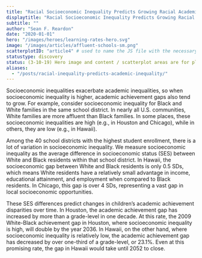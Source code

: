 ```yaml
---
title: "Racial Socioeconomic Inequality Predicts Growing Racial Academic Inequality"
displaytitle: "Racial Socioeconomic Inequality Predicts Growing Racial Academic Inequality"
subtitle: ""
author: "Sean F. Reardon"
date: "2020-01-01"
hero: "/images/heroes/learning-rates-hero.svg"
image: "/images/articles/affluent-schools-sm.png"
scatterplotID: "article4" # used to name the JS file with the necessary states and prop attributes
statustype: discovery
status: (3-10-19) Hero image and content / scatterplot areas are for placement only. Add breadcrumb nav to all 3rd-level pages.
aliases:
  - "/posts/racial-inequality-predicts-academic-inequality/"
---
```


<span class="drop-cap">S</span>ocioeconomic inequalities exacerbate academic inequalities, so when socioeconomic inequality is higher, academic achievement gaps also tend to grow. For example, consider socioeconomic inequality for Black and White families in the same school district. In nearly all U.S. communities, White families are more affluent than Black families. In some places, these socioeconomic inequalities are high (e.g., in Houston and Chicago), while in others, they are low (e.g., in Hawaii).

Among the 40 school districts with the highest student enrollment, there is a lot of variation in socioeconomic inequality. We measure socioeconomic inequality as the average difference in socioeconomic status (SES) between White and Black residents within that school district. In Hawaii, the socioeconomic gap between White and Black residents is only 0.5 SDs, which means White residents have a relatively small advantage in income, educational attainment, and employment when compared to Black residents. In Chicago, this gap is over 4 SDs, representing a vast gap in local socioeconomic opportunities.

These SES differences predict changes in children’s academic achievement disparities over time. In Houston, the academic achievement gap has increased by more than a grade-level in one decade. At this rate, the 2009 White-Black achievement gap in Houston, where socioeconomic inequality is high, will double by the year 2036. In Hawaii, on the other hand, where socioeconomic inequality is relatively low, the academic achievement gap has decreased by over one-third of a grade-level, or 23.1%. Even at this promising rate, the gap in Hawaii would take until 2052 to close.

